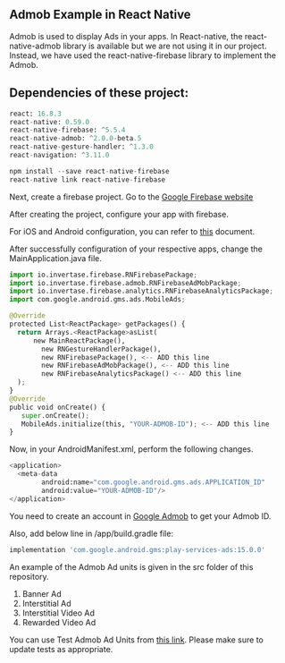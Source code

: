 ## Admob Example in React Native

Admob is used to display Ads in your apps. In React-native, the react-native-admob library is available but we are not using it in our project. Instead, we have used the react-native-firebase library to implement the Admob. 

## Dependencies of these project:
```python 
react: 16.8.3 
react-native: 0.59.0 
react-native-firebase: ^5.5.4 
react-native-admob: ^2.0.0-beta.5 
react-native-gesture-handler: ^1.3.0 
react-navigation: ^3.11.0
```

```python
npm install --save react-native-firebase 
react-native link react-native-firebase
```
Next, create a firebase project. Go to the [Google Firebase website](https://firebase.google.com)

After creating the project, configure your app with firebase.

For iOS and Android configuration, you can refer to [this](https://invertase.io/oss/react-native-firebase/quick-start) document.

After successfully configuration of your respective apps, change the MainApplication.java file.
```python
import io.invertase.firebase.RNFirebasePackage;
import io.invertase.firebase.admob.RNFirebaseAdMobPackage;
import io.invertase.firebase.analytics.RNFirebaseAnalyticsPackage;
import com.google.android.gms.ads.MobileAds;

@Override
protected List<ReactPackage> getPackages() {
  return Arrays.<ReactPackage>asList(
      new MainReactPackage(),
        new RNGestureHandlerPackage(),
        new RNFirebasePackage(), <-- ADD this line
        new RNFirebaseAdMobPackage(), <-- ADD this line
        new RNFirebaseAnalyticsPackage() <-- ADD this line
  );
}
@Override
public void onCreate() {
   super.onCreate();
   MobileAds.initialize(this, "YOUR-ADMOB-ID"); <-- ADD this line
}
```
Now, in your AndroidManifest.xml, perform the following changes.

```python
<application>
  <meta-data
        android:name="com.google.android.gms.ads.APPLICATION_ID"
        android:value="YOUR-ADMOB-ID"/>
</application>
```
You need to create an account in [Google Admob](https://www.google.com/admob/) to get your Admob ID.

Also, add below line in /app/build.gradle file:

```python
implementation 'com.google.android.gms:play-services-ads:15.0.0'
```
An example of the Admob Ad units is given in the src folder of this repository.

 1) Banner Ad
 2) Interstitial Ad
 3) Interstitial Video Ad
 4) Rewarded Video Ad

You can use Test Admob Ad Units from [this link](https://developers.google.com/admob/android/test-ads#sample_ad_units). Please make sure to update tests as appropriate.
